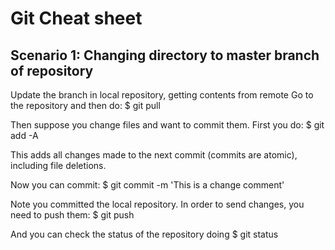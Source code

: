 # Git Cheat sheet

## Scenario 1: Changing directory to master branch of repository

Update the branch in local repository, getting contents from remote
Go to the repository and then do:
$ git pull

Then suppose you change files and want to commit them. First you do:
$ git add -A

This adds all changes made to the next commit (commits are atomic), including file deletions.

Now you can commit:
$ git commit -m 'This is a change comment'

Note you committed the local repository. In order to send changes, you need to push them:
$ git push

And you can check the status of the repository doing
$ git status

